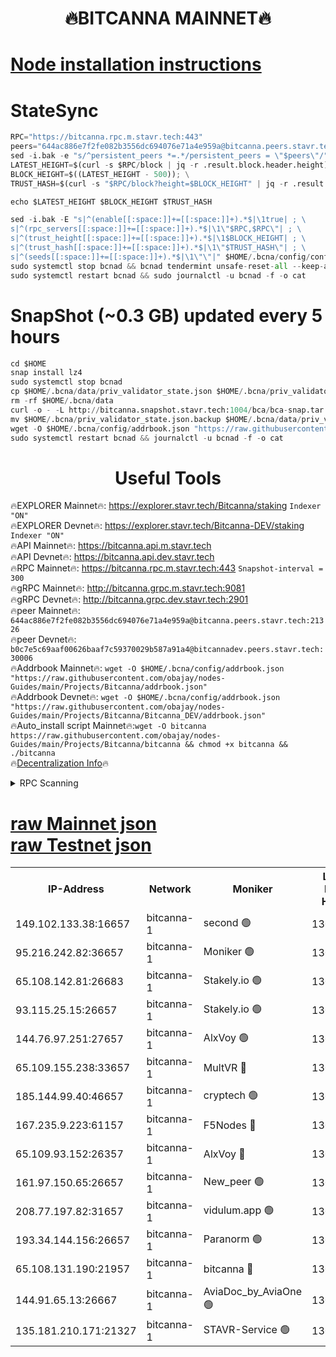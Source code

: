 <h1 align="center"> 🔥BITCANNA MAINNET🔥</h1>


[Node installation instructions](https://github.com/obajay/nodes-Guides/tree/main/Projects/Bitcanna)
=

# StateSync
```python
RPC="https://bitcanna.rpc.m.stavr.tech:443"
peers="644ac886e7f2fe082b3556dc694076e71a4e959a@bitcanna.peers.stavr.tech:21326"
sed -i.bak -e "s/^persistent_peers *=.*/persistent_peers = \"$peers\"/" $HOME/.bcna/config/config.toml
LATEST_HEIGHT=$(curl -s $RPC/block | jq -r .result.block.header.height); \
BLOCK_HEIGHT=$((LATEST_HEIGHT - 500)); \
TRUST_HASH=$(curl -s "$RPC/block?height=$BLOCK_HEIGHT" | jq -r .result.block_id.hash)

echo $LATEST_HEIGHT $BLOCK_HEIGHT $TRUST_HASH

sed -i.bak -E "s|^(enable[[:space:]]+=[[:space:]]+).*$|\1true| ; \
s|^(rpc_servers[[:space:]]+=[[:space:]]+).*$|\1\"$RPC,$RPC\"| ; \
s|^(trust_height[[:space:]]+=[[:space:]]+).*$|\1$BLOCK_HEIGHT| ; \
s|^(trust_hash[[:space:]]+=[[:space:]]+).*$|\1\"$TRUST_HASH\"| ; \
s|^(seeds[[:space:]]+=[[:space:]]+).*$|\1\"\"|" $HOME/.bcna/config/config.toml
sudo systemctl stop bcnad && bcnad tendermint unsafe-reset-all --keep-addr-book
sudo systemctl restart bcnad && sudo journalctl -u bcnad -f -o cat
```
# SnapShot (~0.3 GB) updated every 5 hours
```python
cd $HOME
snap install lz4
sudo systemctl stop bcnad
cp $HOME/.bcna/data/priv_validator_state.json $HOME/.bcna/priv_validator_state.json.backup
rm -rf $HOME/.bcna/data
curl -o - -L http://bitcanna.snapshot.stavr.tech:1004/bca/bca-snap.tar.lz4 | lz4 -c -d - | tar -x -C $HOME/.bcna --strip-components 2
mv $HOME/.bcna/priv_validator_state.json.backup $HOME/.bcna/data/priv_validator_state.json
wget -O $HOME/.bcna/config/addrbook.json "https://raw.githubusercontent.com/obajay/nodes-Guides/main/Projects/Bitcanna/addrbook.json"
sudo systemctl restart bcnad && journalctl -u bcnad -f -o cat
```

 <h1 align="center"> Useful Tools</h1>

🔥EXPLORER Mainnet🔥:    https://explorer.stavr.tech/Bitcanna/staking          `Indexer "ON"` \
🔥EXPLORER Devnet🔥:     https://explorer.stavr.tech/Bitcanna-DEV/staking     `Indexer "ON"` \
🔥API Mainnet🔥:         https://bitcanna.api.m.stavr.tech \
🔥API Devnet🔥:          https://bitcanna.api.dev.stavr.tech \
🔥RPC Mainnet🔥:         https://bitcanna.rpc.m.stavr.tech:443         `Snapshot-interval = 300` \
🔥gRPC Mainnet🔥:        http://bitcanna.grpc.m.stavr.tech:9081 \
🔥gRPC Devnet🔥:         http://bitcanna.grpc.dev.stavr.tech:2901 \
🔥peer Mainnet🔥:        `644ac886e7f2fe082b3556dc694076e71a4e959a@bitcanna.peers.stavr.tech:21326` \
🔥peer Devnet🔥:         `b0c7e5c69aaf00626baaf7c59370029b587a91a4@bitcannadev.peers.stavr.tech:30006` \
🔥Addrbook Mainnet🔥:    ```wget -O $HOME/.bcna/config/addrbook.json "https://raw.githubusercontent.com/obajay/nodes-Guides/main/Projects/Bitcanna/addrbook.json"``` \
🔥Addrbook Devnet🔥:    ```wget -O $HOME/.bcna/config/addrbook.json "https://raw.githubusercontent.com/obajay/nodes-Guides/main/Projects/Bitcanna/Bitcanna_DEV/addrbook.json"``` \
🔥Auto_install script Mainnet🔥:```wget -O bitcanna https://raw.githubusercontent.com/obajay/nodes-Guides/main/Projects/Bitcanna/bitcanna && chmod +x bitcanna && ./bitcanna``` \
🔥[Decentralization Info](https://github.com/obajay/StateSync-snapshots/tree/main/Projects/Bitcanna/Decentralization)🔥


<details>
<summary>RPC Scanning</summary>

<h2 align="center"> We scan nodes in real time every 4 hours. And we provide the final result of RPC endpoints.
We cannot influence the operation of these nodes in any way. </h2>


```python
If Voting Power is higher than 0 --> then the Node is a validator of the network and may be subject to attack and be a potential threat to the chain.
```
```python
We marked such validators with a red symbol
```

</details>

[raw Mainnet json](https://rpc-check.bcam.stavr.tech/bcam/rpc-bcam-result.json) \
[raw Testnet json](https://github.com/obajay/StateSync-snapshots/tree/main/Projects/Bitcanna/Rpc-Check-Testnet)
=



<table><tr><th>IP-Address</th><th>Network</th><th>Moniker</th><th>Latest Block Height</th><th>Earliest Block Height</th><th>Catching Up</th><th>Tx Index</th><th>Voting Power</th><th>Scan Time</th></tr><tr><td>149.102.133.38:16657</td><td>bitcanna-1</td><td>second 🟢</td><td>13007901</td><td>1</td><td>False</td><td>on</td><td>0</td><td>2024-03-14T13:55:16.849823066UTC</td></tr><tr><td>95.216.242.82:36657</td><td>bitcanna-1</td><td>Moniker 🟢</td><td>13007891</td><td>5776907</td><td>False</td><td>on</td><td>0</td><td>2024-03-14T13:54:13.148206692UTC</td></tr><tr><td>65.108.142.81:26683</td><td>bitcanna-1</td><td>Stakely.io 🟢</td><td>13007895</td><td>6152001</td><td>False</td><td>on</td><td>0</td><td>2024-03-14T13:54:36.376445149UTC</td></tr><tr><td>93.115.25.15:26657</td><td>bitcanna-1</td><td>Stakely.io 🟢</td><td>13007894</td><td>6520001</td><td>False</td><td>on</td><td>0</td><td>2024-03-14T13:54:31.985344317UTC</td></tr><tr><td>144.76.97.251:27657</td><td>bitcanna-1</td><td>AlxVoy 🟢</td><td>13007900</td><td>8805201</td><td>False</td><td>on</td><td>0</td><td>2024-03-14T13:55:06.309082298UTC</td></tr><tr><td>65.109.155.238:33657</td><td>bitcanna-1</td><td>MultVR 🔴</td><td>13007896</td><td>9933415</td><td>False</td><td>on</td><td>352282</td><td>2024-03-14T13:54:43.901041705UTC</td></tr><tr><td>185.144.99.40:46657</td><td>bitcanna-1</td><td>cryptech 🟢</td><td>13007890</td><td>11528001</td><td>False</td><td>on</td><td>0</td><td>2024-03-14T13:54:08.778441952UTC</td></tr><tr><td>167.235.9.223:61157</td><td>bitcanna-1</td><td>F5Nodes 🔴</td><td>13007896</td><td>12084001</td><td>False</td><td>on</td><td>570</td><td>2024-03-14T13:54:46.187752371UTC</td></tr><tr><td>65.109.93.152:26357</td><td>bitcanna-1</td><td>AlxVoy 🔴</td><td>13007902</td><td>12109301</td><td>False</td><td>on</td><td>1391929</td><td>2024-03-14T13:55:17.401914844UTC</td></tr><tr><td>161.97.150.65:26657</td><td>bitcanna-1</td><td>New_peer 🟢</td><td>13007895</td><td>12254001</td><td>False</td><td>on</td><td>0</td><td>2024-03-14T13:54:36.653988621UTC</td></tr><tr><td>208.77.197.82:31657</td><td>bitcanna-1</td><td>vidulum.app 🟢</td><td>13007895</td><td>12386934</td><td>False</td><td>on</td><td>0</td><td>2024-03-14T13:54:39.434464699UTC</td></tr><tr><td>193.34.144.156:26657</td><td>bitcanna-1</td><td>Paranorm 🟢</td><td>13007897</td><td>12697701</td><td>False</td><td>on</td><td>0</td><td>2024-03-14T13:54:52.865246704UTC</td></tr><tr><td>65.108.131.190:21957</td><td>bitcanna-1</td><td>bitcanna 🔴</td><td>13007897</td><td>12907897</td><td>False</td><td>on</td><td>419832</td><td>2024-03-14T13:54:50.561820123UTC</td></tr><tr><td>144.91.65.13:26667</td><td>bitcanna-1</td><td>AviaDoc_by_AviaOne 🟢</td><td>13007898</td><td>12998701</td><td>False</td><td>on</td><td>0</td><td>2024-03-14T13:55:01.659476648UTC</td></tr><tr><td>135.181.210.171:21327</td><td>bitcanna-1</td><td>STAVR-Service 🟢</td><td>13007900</td><td>13007001</td><td>False</td><td>on</td><td>0</td><td>2024-03-14T13:55:06.072525568UTC</td></tr></table>
